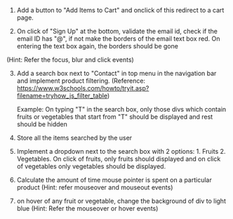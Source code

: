 1) Add a button to "Add Items to Cart" and onclick of this redirect to a cart page. 

2) On click of "Sign Up" at the bottom, validate the email id, check if the email ID has "@", if not make the borders of the email text box red. On entering the text box again, the borders should be gone 

(Hint: Refer the focus, blur and click events)

3) Add a search box next to "Contact" in top menu in the navigation bar and implement product filtering. (Reference: https://www.w3schools.com/howto/tryit.asp?filename=tryhow_js_filter_table)

   Example: On typing "T" in the search box, only those divs which contain fruits or vegetables that start from "T" should be displayed and rest should be hidden

4) Store all the items searched by the user

5) Implement a dropdown next to the search box with 2 options: 1. Fruits 2. Vegetables. On click of fruits, only fruits should displayed and on click of vegetables only vegetables should be displayed.

6) Calculate the amount of time mouse pointer is spent on a particular product (Hint: refer mouseover and mouseout events)

7) on hover of any fruit or vegetable, change the background of div to light blue (Hint: Refer the mouseover or hover events)
